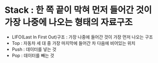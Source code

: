 # Stack : 한 쪽 끝이 막혀 먼저 들어간 것이 가장 나중에 나오는 형태의 자료구조
+ LIFO(Last In First Out)구조 : 가장 나중에 들어간 것이 가장 먼저 나오는 구조
+ Top : 자동차 세 대 중 가장 마지막에 들어간 차 다음에 비어있는 위치
+ Push : 데이터를 넣는 것
+ Pop : 데이터를 빼는 것
